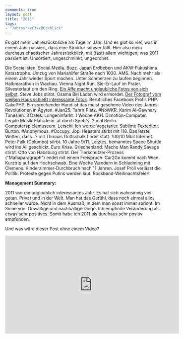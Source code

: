 ```yaml
---
comments: true
layout: post
title: "2011"
tags:
- "Jahresr\xC3\xBCckblick"
---
```

Es gibt mehr Jahresrückblicke als Tage im Jahr. Und es gibt so viel, was in einem Jahr passiert, dass eine Struktur schwer fällt. Hier also mein durchaus chaotischer Jahresrückblick, mit (fast) allem wichtigen, was 2011 passiert ist. Unsortiert, ungeschminkt, ungeordnet.

Die Socialisten. Social Media. Buzz. Japan Erdbeben und AKW-Fukushima Katastrophe. Umzug von Mariahilfer Straße nach 1030. AMS. Nach mehr als einem Jahr wieder Sport machen. Unter Schmerzen zu laufen beginnen. Halbmarathon in Wachau. Vienna Night Run. Sie-Er-Lauf im Prater. Silvesterlauf um den Ring. <a href="http://en.wikipedia.org/wiki/File:Macaca_nigra_self-portrait.jpg">Ein Affe macht unglaubliche Fotos von sich selbst</a>. Steve Jobs stirbt. Osama Bin Laden wird ermordet. <a href="http://www.flickr.com/photos/whitehouse/sets/72157628633082149/with/6599476371/">Der Fotograf vom weißen Haus schießt interessante Fotos</a>. Berufliches Facebook Profil. PHP. CakePHP. Ein sprechender Hund ist das meist gesehene Video des Jahres. Revolutionen in Ägyten. #Jan25. Tahrir Platz. #NoWKR. Karim Al-Gawhary. Tunesien. 3 Dates. Lungeninfarkt. 1 Woche AKH. Dimotion-Computer. Legale Musik-Flatrate in .at durch Spotify. 2 mal Berlin. Computerspielemuseum. <a title="Mit kleinen Schritten die Welt verbessern." href="http://johannes.nagl.name/2011/mit-kleinen-schritten-die-welt-verbessern/">Letschi</a>. Ich werde Vegetarier. Sublime Texteditor. Burton. #Anonymous. #Occupy. Jopi Heesters stirbt mit 118. Das letzte Wetten, dass...? mit Thomas Gottschalk findet statt. 100/10 Mbit Internet. Peter Falk (Columbo) stirbt. 10 Jahre 9/11. Letztes, bemanntes Space Shuttle wird ins All geschickt. Euro Krise. Griechenland. Macho Man Randy Savage stirbt. Otto von Habsburg stirbt. Der Tierschützer-Prozess ("Mafiaparagraph") endet mit einem Freispruch. Car2Go kommt nach Wien. Kurztrip auf den Hochschwab. Eine Woche Wandern in Schladming mit Clemens. Kinderzimmer-Durchbruch nach 11 Jahren. Josef Pröll verlässt die Politik. Proteste gegen Putins werden laut. Rockband-Weihnachtsfeier!

<strong>Management Summary: </strong>

2011 war ein unglaublich interessantes Jahr. Es hat sich wahnsinnig viel getan. Privat und in der Welt. Man hat das Gefühl, dass noch einmal alles schneller wurde. Nicht in dem Ausmaß, in dem man sonst immer spricht. Im Sinne von: Gewaltige und nachhaltige Dinge. Ich empfinde Veränderung als etwas sehr positives. Somit habe ich 2011 als durchaus sehr positiv empfunden.

Und was wäre dieser Post ohne einem Video?

<iframe width="560" height="315" src="http://www.youtube.com/embed/SAIEamakLoY" frameborder="0"> </iframe>